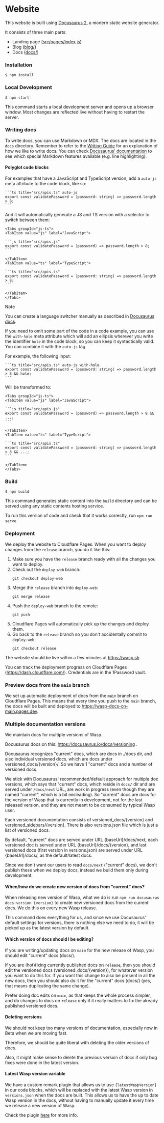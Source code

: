 # Website

This website is built using [Docusaurus 2](https://v2.docusaurus.io/), a modern static website generator.

It consists of three main parts:
 - Landing page ([src/pages/index.js](src/pages/index.js))
 - Blog ([blog/](blog/))
 - Docs ([docs/](docs/))


### Installation

```
$ npm install
```

### Local Development

```
$ npm start
```

This command starts a local development server and opens up a browser window.
Most changes are reflected live without having to restart the server.

### Writing docs

To write docs, you can use Markdown or MDX. The docs are located in the `docs` directory.
Remember to refer to the [Writing Guide](https://wasp.sh/docs/writingguide) for an explanation
of how we like to write docs. You can check
[Docusaurus' documentation](https://docusaurus.io/docs/2.x/markdown-features) to see which special
Markdown features available (e.g. line highlighting).


#### Polyglot code blocks

For examples that have a JavaScript and TypeScript version, add a `auto-js` meta attribute
to the code block, like so:

~~~mdx
```ts title="src/apis.ts" auto-js
export const validatePassword = (password: string) => password.length > 8;
```
~~~

And it will automatically generate a JS and TS version with a selector to switch between them:

~~~mdx
<Tabs groupId="js-ts">
<TabItem value="js" label="JavaScript">

```js title="src/apis.js"
export const validatePassword = (password) => password.length > 8;
```

</TabItem>
<TabItem value="ts" label="TypeScript">

```ts title="src/apis.ts"
export const validatePassword = (password: string) => password.length > 8;
```

</TabItem>
</Tabs>
~~~

> [!NOTE]
> You can create a language switcher manually as described in
> [Docusaurus docs](https://docusaurus.io/docs/2.x/markdown-features/code-blocks#multi-language-support-code-blocks).

If you need to omit some part of the code in a code example, you can use the `with-hole` meta attribute
which will add an ellipsis wherever you write the identifier `hole` in the code block, so you can keep
it syntactically valid. You can combine it with the `auto-js` tag.

For example, the following input:

~~~mdx
```ts title="src/apis.ts" auto-js with-hole
export const validatePassword = (password: string) => password.length > 8 && hole;
```
~~~

Will be transformed to:

~~~mdx
<Tabs groupId="js-ts">
<TabItem value="js" label="JavaScript">

```js title="src/apis.js"
export const validatePassword = (password) => password.length > 8 && ...;
```

</TabItem>
<TabItem value="ts" label="TypeScript">

```ts title="src/apis.ts"
export const validatePassword = (password: string) => password.length > 8 && ...;
```

</TabItem>
</Tabs>
~~~

### Build

```
$ npm build
```

This command generates static content into the `build` directory and can be served using any static contents hosting service.

To run this version of code and check that it works correctly, run `npm run serve`.

### Deployment

We deploy the website to Cloudflare Pages. When you want to deploy changes from the `release` branch, you do it like this:

1. Make sure you have the `release` branch ready with all the changes you want to deploy.
2. Check out the `deploy-web` branch:
   ```
   git checkout deploy-web
   ```
3. Merge the `release` branch into `deploy-web`:
   ```
   git merge release
   ```
4. Push the `deploy-web` branch to the remote:
   ```
   git push
   ```
5. Cloudflare Pages will automatically pick up the changes and deploy them.
6. Go back to the `release` branch so you don't accidentally commit to `deploy-web`:
   ```
   git checkout release
   ```

The website should be live within a few minutes at https://wasp.sh.

You can track the deployment progress on Cloudflare Pages (https://dash.cloudflare.com/). Credentials are in the 1Password vault.

### Preview docs from the `main` branch

We set up automatic deployment of docs from the `main` branch on Cloudflare Pages. This means that every time you push to the `main` branch, the docs will be built and deployed to https://wasp-docs-on-main.pages.dev.

### Multiple documentation versions

We maintain docs for multiple versions of Wasp.

Docusaurus docs on this: https://docusaurus.io/docs/versioning .

Docusaurus recognizes "current" docs, which are docs in ./docs dir, and also
individual versioned docs, which are docs under versioned_docs/{version}/.
So we have 1 "current" docs and a number of versioned docs.

We stick with Docusaurus' recommended/default approach for multiple doc versions, which says that "current" docs, which reside in `docs/` dir and are served under `/docs/next` URL, are work in progress (even though they are named "current", which is a bit misleading).
So "current" docs are docs for the version of Wasp that is currently in development, not for the last released version, and they are not meant to be consumed by typical Wasp user.

Each versioned documentation consists of versioned_docs/{version} and
versioned_sidebars/{version}.
There is also versions.json file which is just a list of versioned docs.

By default, "current" docs are served under URL {baseUrl}/docs/next,
each versioned doc is served under URL {baseUrl}/docs/{version},
and last versioned docs (first version in versions.json)
are served under URL {baseUrl}/docs/, as the default/latest docs.

Since we don't want our users to read `docs/next` ("current" docs), we don't publish these when we deploy docs, instead we build them only during development.

#### When/how do we create new version of docs from "current" docs?

When releasing new version of Wasp, what we do is run `npm run docusaurus docs:version {version}` to create new versioned docs from the current docs. We do this on every new Wasp release.

This command does everything for us, and since we use Docusaurus' default settings for versions,
there is nothing else we need to do, it will be picked up as the latest version by default.

#### Which version of docs should I be editing?

If you are writing/updating docs on `main` for the new release of Wasp, you should edit "current" docs (docs/).

If you are (hot)fixing currently published docs on `release`, then you should edit the versioned docs (versioned_docs/{version}), for whatever version you want to do this for. If you want this change to also be present in all the new docs, then you should also do it for the "current" docs (docs/) (yes, that means duplicating the same change).

Prefer doing doc edits on `main`, as that keeps the whole process simpler, and do changes to docs on `release` only if it really matters to fix the already published versioned docs.

#### Deleting versions

We should not keep too many versions of documentation, especially now in Beta when we are moving fast.

Therefore, we should be quite liberal with deleting the older versions of docs.

Also, it might make sense to delete the previous version of docs if only bug fixes were done in the latest version.

#### Latest Wasp version variable

We have a custom remark plugin that allows us to use `{latestWaspVersion}` in our code blocks, which will be replaced with the latest Wasp version in `versions.json` when the docs are built. This allows us to have the up to date Wasp version in the docs, without having to manually update it every time we release a new version of Wasp.

Check the plugin [here](./src/remark//search-and-replace.js) for more info.
